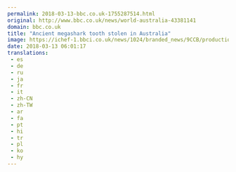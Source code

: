 ```yaml
---
permalink: 2018-03-13-bbc.co.uk-1755287514.html
original: http://www.bbc.co.uk/news/world-australia-43381141
domain: bbc.co.uk
title: "Ancient megashark tooth stolen in Australia"
image: https://ichef-1.bbci.co.uk/news/1024/branded_news/9CCB/production/_100393104_b361345f-fc48-4189-a826-0a827fd096a3.jpg
date: 2018-03-13 06:01:17
translations: 
 - es
 - de
 - ru
 - ja
 - fr
 - it
 - zh-CN
 - zh-TW
 - ar
 - fa
 - pt
 - hi
 - tr
 - pl
 - ko
 - hy
---
```


